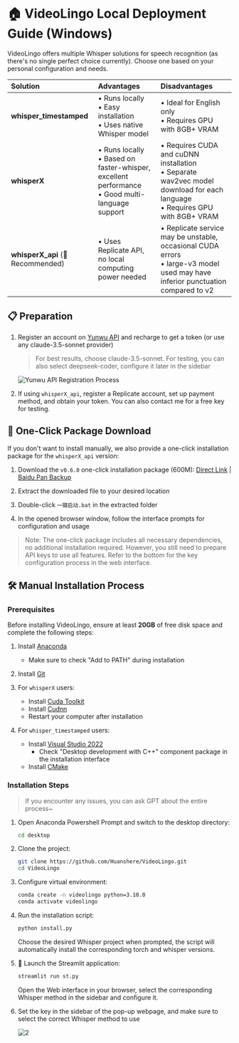 # 🏠 VideoLingo Local Deployment Guide (Windows)

VideoLingo offers multiple Whisper solutions for speech recognition (as there's no single perfect choice currently). Choose one based on your personal configuration and needs.

| Solution | Advantages | Disadvantages |
|:---------|:-----------|:--------------|
| **whisper_timestamped** | • Runs locally<br>• Easy installation<br>• Uses native Whisper model | • Ideal for English only<br>• Requires GPU with 8GB+ VRAM |
| **whisperX**  | • Runs locally<br>• Based on faster-whisper, excellent performance<br>• Good multi-language support | • Requires CUDA and cuDNN installation<br>• Separate wav2vec model download for each language<br>• Requires GPU with 8GB+ VRAM |
| **whisperX_api** (🌟Recommended) | • Uses Replicate API, no local computing power needed | • Replicate service may be unstable, occasional CUDA errors<br>• large-v3 model used may have inferior punctuation compared to v2 |

## 📋 Preparation

1. Register an account on [Yunwu API](https://api.wlai.vip/register?aff=TXMB) and recharge to get a token (or use any claude-3.5-sonnet provider)
   > For best results, choose claude-3.5-sonnet. For testing, you can also select deepseek-coder, configure it later in the sidebar
   
   ![Yunwu API Registration Process](https://github.com/user-attachments/assets/762520c6-1283-4ba9-8676-16869fb94700)

2. If using `whisperX_api`, register a Replicate account, set up payment method, and obtain your token. You can also contact me for a free key for testing.

## 💾 One-Click Package Download

If you don't want to install manually, we also provide a one-click installation package for the `whisperX_api` version:

1. Download the `v0.6.0` one-click installation package (600M): [Direct Link](https://your-download-link-here.com) | [Baidu Pan Backup](https://pan.baidu.com/s/16nV3ccnGCjASzYlLnMRP_Q?pwd=6969)

2. Extract the downloaded file to your desired location

3. Double-click `一键启动.bat` in the extracted folder

4. In the opened browser window, follow the interface prompts for configuration and usage

> Note: The one-click package includes all necessary dependencies, no additional installation required. However, you still need to prepare API keys to use all features. Refer to the bottom for the key configuration process in the web interface.

## 🛠️ Manual Installation Process

### Prerequisites

Before installing VideoLingo, ensure at least **20GB** of free disk space and complete the following steps:

1. Install [Anaconda](https://www.anaconda.com/download/success)
   - Make sure to check "Add to PATH" during installation

2. Install [Git](https://git-scm.com/download/win)

3. For `whisperX` users:
   - Install [Cuda Toolkit](https://developer.download.nvidia.com/compute/cuda/12.6.0/local_installers/cuda_12.6.0_560.76_windows.exe)
   - Install [Cudnn](https://developer.download.nvidia.com/compute/cudnn/9.3.0/local_installers/cudnn_9.3.0_windows.exe)
   - Restart your computer after installation

4. For `whisper_timestamped` users:
   - Install [Visual Studio 2022](https://visualstudio.microsoft.com/thank-you-downloading-visual-studio/?sku=Community&channel=Release&version=VS2022&source=VSLandingPage&cid=2030&passive=false)
     - Check "Desktop development with C++" component package in the installation interface
   - Install [CMake](https://github.com/Kitware/CMake/releases/download/v3.30.2/cmake-3.30.2-windows-x86_64.msi)

### Installation Steps
> If you encounter any issues, you can ask GPT about the entire process~
1. Open Anaconda Powershell Prompt and switch to the desktop directory:
   ```bash
   cd desktop
   ```

2. Clone the project:
   ```bash
   git clone https://github.com/Huanshere/VideoLingo.git
   cd VideoLingo
   ```

3. Configure virtual environment:
   ```bash
   conda create -n videolingo python=3.10.0
   conda activate videolingo
   ```

4. Run the installation script:
   ```bash
   python install.py
   ```
   Choose the desired Whisper project when prompted, the script will automatically install the corresponding torch and whisper versions.

5. 🎉 Launch the Streamlit application:
   ```bash
   streamlit run st.py
   ```
   Open the Web interface in your browser, select the corresponding Whisper method in the sidebar and configure it.

6. Set the key in the sidebar of the pop-up webpage, and make sure to select the correct Whisper method to use

   ![2](https://github.com/user-attachments/assets/ba5621f0-8320-4a45-8da8-9ea574b5c7cc)